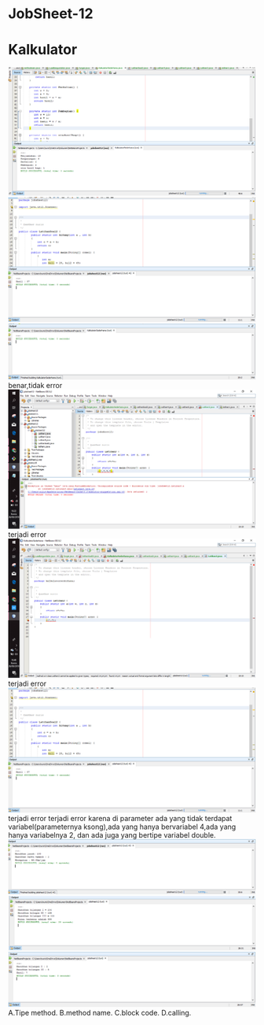 # JobSheet-12 
# Kalkulator
![Alt text](https://github.com/nurisarahmi28/JobSheet-12/blob/master/KALKULATOR%3B.PNG)
![Alt text](https://github.com/nurisarahmi28/JobSheet-12/blob/master/Latihan2%20Jobsheet%2012.PNG)
![Alt text](https://github.com/nurisarahmi28/JobSheet-12/blob/master/Latihan3%20jobsheet12.PNG)
benar,tidak error
![Ait text](https://github.com/nurisarahmi28/JobSheet-12/blob/master/Screenshot%20(88).png)
terjadi error
![Alt text](https://github.com/nurisarahmi28/JobSheet-12/blob/master/latihan%203%20JOBSHEET%2012%20(salah)%20%7B1%2C2%7D.png)
terjadi error
![Alt text](https://github.com/nurisarahmi28/JobSheet-12/blob/master/Latihan2%20Jobsheet%2012.PNG)
terjadi error
terjadi error karena di parameter ada yang tidak terdapat variabel(parameternya ksong),ada yang hanya bervariabel 4,ada yang hanya variabelnya 2, dan ada juga yang bertipe variabel double.
![Alt text](https://github.com/nurisarahmi28/JobSheet-12/blob/master/Latihan4%20Jobsheet%2012.PNG)
![Alt text](https://github.com/nurisarahmi28/JobSheet-12/blob/master/Latihan5%20jobsheet%2012.PNG)
![Alt text](https://github.com/nurisarahmi28/JobSheet-12/blob/master/latihan1%20jobsheet12.PNG)
A.Tipe method. 
B.method name.
C.block code.
D.calling.
